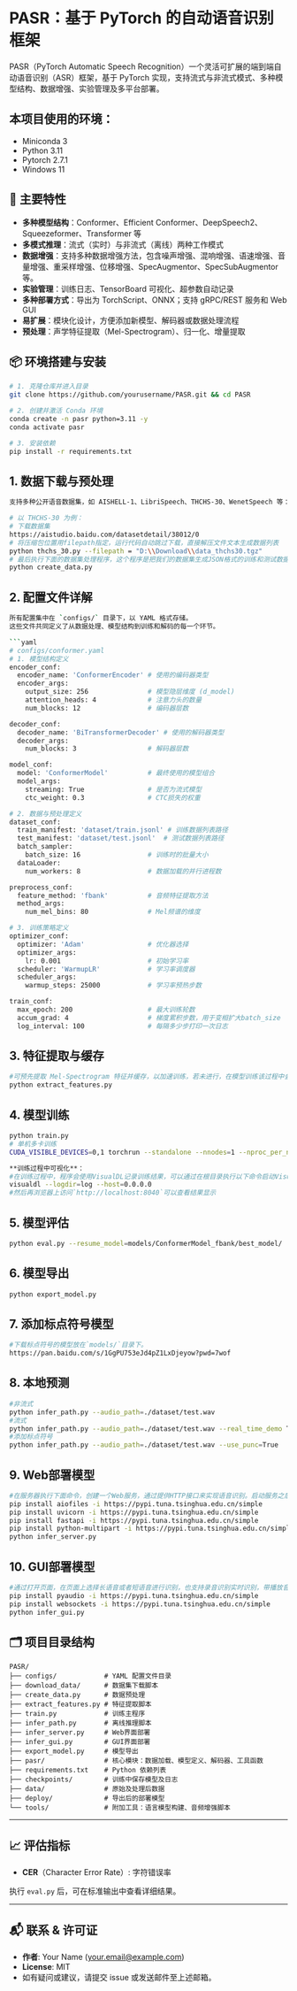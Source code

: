 # PASR：基于 PyTorch 的自动语音识别框架

PASR（PyTorch Automatic Speech Recognition）一个灵活可扩展的端到端自动语音识别（ASR）框架，基于 PyTorch 实现，支持流式与非流式模式、多种模型结构、数据增强、实验管理及多平台部署。

## 本项目使用的环境：
 - Miniconda 3
 - Python 3.11
 - Pytorch 2.7.1
 - Windows 11

## 🌟 主要特性

- **多种模型结构**：Conformer、Efficient Conformer、DeepSpeech2、Squeezeformer、Transformer 等
- **多模式推理**：流式（实时）与非流式（离线）两种工作模式
- **数据增强**：支持多种数据增强方法，包含噪声增强、混响增强、语速增强、音量增强、重采样增强、位移增强、SpecAugmentor、SpecSubAugmentor等。
- **实验管理**：训练日志、TensorBoard 可视化、超参数自动记录
- **多种部署方式**：导出为 TorchScript、ONNX；支持 gRPC/REST 服务和 Web GUI
- **易扩展**：模块化设计，方便添加新模型、解码器或数据处理流程
- **预处理**：声学特征提取（Mel-Spectrogram）、归一化、增量提取

## 📦 环境搭建与安装

```bash
# 1. 克隆仓库并进入目录
git clone https://github.com/yourusername/PASR.git && cd PASR

# 2. 创建并激活 Conda 环境
conda create -n pasr python=3.11 -y
conda activate pasr

# 3. 安装依赖
pip install -r requirements.txt
```

## 1. 数据下载与预处理

```bash
支持多种公开语音数据集，如 AISHELL-1、LibriSpeech、THCHS-30、WenetSpeech 等：

# 以 THCHS-30 为例：
# 下载数据集
https://aistudio.baidu.com/datasetdetail/38012/0
# 将压缩包位置用filepath指定，运行代码自动跳过下载，直接解压文件文本生成数据列表
python thchs_30.py --filepath = "D:\\Download\\data_thchs30.tgz"
# 最后执行下面的数据集处理程序，这个程序是把我们的数据集生成JSON格式的训练和测试数据列表，分别是`test.jsonl、train.jsonl`。然后使用Sentencepiece建立词汇表模型，建立的词汇表模型默认存放在`dataset/vocab_model`目录下。最后计算均值和标准差用于归一化，默认使用全部的语音计算均值和标准差，并将结果保存在`mean_istd.json`中。
python create_data.py
```

## 2. 配置文件详解

```bash
所有配置集中在 `configs/` 目录下，以 YAML 格式存储。
这些文件共同定义了从数据处理、模型结构到训练和解码的每一个环节。

```yaml
# configs/conformer.yaml
# 1. 模型结构定义
encoder_conf:
  encoder_name: 'ConformerEncoder' # 使用的编码器类型
  encoder_args:
    output_size: 256               # 模型隐层维度 (d_model)
    attention_heads: 4             # 注意力头的数量
    num_blocks: 12                 # 编码器层数

decoder_conf:
  decoder_name: 'BiTransformerDecoder' # 使用的解码器类型
  decoder_args:
    num_blocks: 3                  # 解码器层数

model_conf:
  model: 'ConformerModel'          # 最终使用的模型组合
  model_args:
    streaming: True                # 是否为流式模型
    ctc_weight: 0.3                # CTC损失的权重

# 2. 数据与预处理定义
dataset_conf:
  train_manifest: 'dataset/train.jsonl' # 训练数据列表路径
  test_manifest: 'dataset/test.jsonl'  # 测试数据列表路径
  batch_sampler:
    batch_size: 16                 # 训练时的批量大小
  dataLoader:
    num_workers: 8                 # 数据加载的并行进程数

preprocess_conf:
  feature_method: 'fbank'          # 音频特征提取方法
  method_args:
    num_mel_bins: 80               # Mel频谱的维度

# 3. 训练策略定义
optimizer_conf:
  optimizer: 'Adam'                # 优化器选择
  optimizer_args:
    lr: 0.001                      # 初始学习率
  scheduler: 'WarmupLR'            # 学习率调度器
  scheduler_args:
    warmup_steps: 25000            # 学习率预热步数

train_conf:
  max_epoch: 200                   # 最大训练轮数
  accum_grad: 4                    # 梯度累积步数，用于变相扩大batch_size
  log_interval: 100                # 每隔多少步打印一次日志
```

## 3. 特征提取与缓存

```bash
#可预先提取 Mel-Spectrogram 特征并缓存，以加速训练，若未进行，在模型训练该过程中会自动执行
python extract_features.py 
```

## 4. 模型训练

```bash
python train.py
# 单机多卡训练
CUDA_VISIBLE_DEVICES=0,1 torchrun --standalone --nnodes=1 --nproc_per_node=2 train.py

**训练过程中可视化**：
#在训练过程中，程序会使用VisualDL记录训练结果，可以通过在根目录执行以下命令启动VisualDL
visualdl --logdir=log --host=0.0.0.0
#然后再浏览器上访问`http://localhost:8040`可以查看结果显示
```
## 5. 模型评估

```bash
python eval.py --resume_model=models/ConformerModel_fbank/best_model/
```

## 6. 模型导出

```bash
python export_model.py
```

## 7. 添加标点符号模型

```bash
#下载标点符号的模型放在`models/`目录下。
https://pan.baidu.com/s/1GgPU753eJd4pZ1LxDjeyow?pwd=7wof
```

## 8. 本地预测

```bash
#非流式
python infer_path.py --audio_path=./dataset/test.wav
#流式
python infer_path.py --audio_path=./dataset/test.wav --real_time_demo True
#添加标点符号
python infer_path.py --audio_path=./dataset/test.wav --use_punc=True
```

## 9. Web部署模型

```bash
#在服务器执行下面命令，创建一个Web服务，通过提供HTTP接口来实现语音识别。启动服务之后，如果在本地运行的话，在浏览器上访问`http://localhost:5000`。打开页面之后可以选择上传长音或者短语音音频文件，也可以在页面上直接录音，录音完成之后点击上传，播放功能只支持录音的音频。
pip install aiofiles -i https://pypi.tuna.tsinghua.edu.cn/simple
pip install uvicorn -i https://pypi.tuna.tsinghua.edu.cn/simple
pip install fastapi -i https://pypi.tuna.tsinghua.edu.cn/simple
pip install python-multipart -i https://pypi.tuna.tsinghua.edu.cn/simple
python infer_server.py
```

## 10. GUI部署模型

```bash
#通过打开页面，在页面上选择长语音或者短语音进行识别，也支持录音识别实时识别，带播放音频功能。该程序可以在本地识别，也可以通过指定服务器调用服务器的API进行识别。
pip install pyaudio -i https://pypi.tuna.tsinghua.edu.cn/simple
pip install websockets -i https://pypi.tuna.tsinghua.edu.cn/simple
python infer_gui.py
```


## 🗂️ 项目目录结构

```plain
PASR/
├── configs/            # YAML 配置文件目录
├── download_data/      # 数据集下载脚本
├── create_data.py      # 数据预处理
├── extract_features.py # 特征提取脚本
├── train.py            # 训练主程序
├── infer_path.py       # 离线推理脚本
├── infer_server.py     # Web界面部署
├── infer_gui.py        # GUI界面部署
├── export_model.py     # 模型导出
├── pasr/               # 核心模块：数据加载、模型定义、解码器、工具函数
├── requirements.txt    # Python 依赖列表
├── checkpoints/        # 训练中保存模型及日志
├── data/               # 原始及处理后数据
├── deploy/             # 导出后的部署模型
└── tools/              # 附加工具：语言模型构建、音频增强脚本
```

---

## 📈 评估指标

- **CER**（Character Error Rate）: 字符错误率

执行 `eval.py` 后，可在标准输出中查看详细结果。

---

## 📬 联系 & 许可证

- **作者**: Your Name ([your.email@example.com](mailto\:your.email@example.com))
- **License**: MIT
- 如有疑问或建议，请提交 issue 或发送邮件至上述邮箱。

